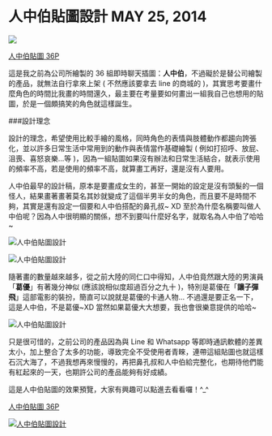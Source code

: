 # 人中伯貼圖設計 <span class="article-date" tag="creative">MAY 25, 2014</span>

![](/img/articles/201405/ozsun.jpg#preview-img)

[人中伯貼圖 36P](/demo/201405/OZSun/index.html)  

這是我之前為公司所繪製的 36 組即時聊天插圖：**人中伯**，不過礙於是替公司繪製的產品，就無法自行拿來上架 ( 不然應該要拿去 line 的商城的 )，其實思考要畫什麼角色的時間比我畫的時間還久，最主要在考量要如何畫出一組我自己也想用的貼圖，於是一個頗搞笑的角色就這樣誕生。

###設計理念

設計的理念，希望使用比較手繪的風格，同時角色的表情與肢體動作都趨向誇張化，並以許多日常生活中常用到的動作與表情當作基礎繪製 ( 例如打招呼、放屁、沮喪、喜怒哀樂...等 )，因為一組貼圖如果沒有辦法和日常生活結合，就表示使用的頻率不高，若是使用的頻率不高，就算畫工再好，還是沒有人要用。  

人中伯最早的設計稿，原本是要畫成女生的，甚至一開始的設定是沒有頭髮的一個怪人，結果畫著畫著莫名其妙就變成了這個半男半女的角色，而且要不是時間不夠，其實是還有設定一個要和人中伯搭配的鼻孔叔~ XD 至於為什麼名稱要叫做人中伯呢？因為人中很明顯的關係，想不到要叫什麼好名字，就取名為人中伯了哈哈~

![人中伯貼圖設計](/img/articles/201405/20140525_1_02.jpg)

![人中伯貼圖設計](/img/articles/201405/20140525_1_03.jpg)

隨著畫的數量越來越多，從之前大陸的同仁口中得知，人中伯竟然跟大陸的男演員「**葛優**」有著幾分神似 (應該說相似度超過百分之九十 )，特別是葛優在「**讓子彈飛**」這部電影的裝扮，簡直可以說就是葛優的卡通人物... 不過還是要正名一下，這是人中伯，不是葛優~XD 當然如果葛優大大想要，我也會很樂意提供的哈哈~

![人中伯貼圖設計](/img/articles/201405/20140525_1_05.jpg)

只是很可惜的，之前公司的產品因為與 Line 和 Whatsapp 等即時通訊軟體的差異太小，加上整合了太多的功能，導致完全不受使用者青睞，連帶這組貼圖也就這樣石沉大海了，不過我想再來慢慢的，再把鼻孔叔和人中伯給完整化，也期待他們能有紅起來的一天，也期許公司的產品能夠有好成績。

這是人中伯貼圖的效果預覽，大家有興趣可以點進去看看囉！^_^  

[人中伯貼圖 36P](/demo/201405/OZSun/index.html)  

[![人中伯貼圖設計](/img/articles/201405/20140525_1_04.jpg)](/demo/201405/OZSun/index.html) 

